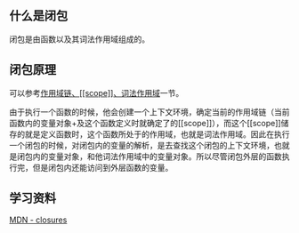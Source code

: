 ## 什么是闭包
闭包是由函数以及其词法作用域组成的。

## 闭包原理
可以参考[作用域链、[[scope]]、词法作用域](hzfe-qa-2017/C-javascript/scopes-environments-and-closures/execution-context.md)一节。

由于执行一个函数的时候，他会创建一个上下文环境，确定当前的作用域链（当前函数内的变量对象+及这个函数定义时就确定了的[[scope]]），而这个[[scope]]储存的就是定义函数时，这个函数所处于的作用域，也就是词法作用域。因此在执行一个闭包的时候，对闭包内的变量的解析，是去查找这个闭包的上下文环境，也就是闭包内的变量对象，和他词法作用域中的变量对象。所以尽管闭包外层的函数执行完，但是闭包内还能访问到外层函数的变量。

## 学习资料
[MDN - closures](https://developer.mozilla.org/en-US/docs/Web/JavaScript/Closures)